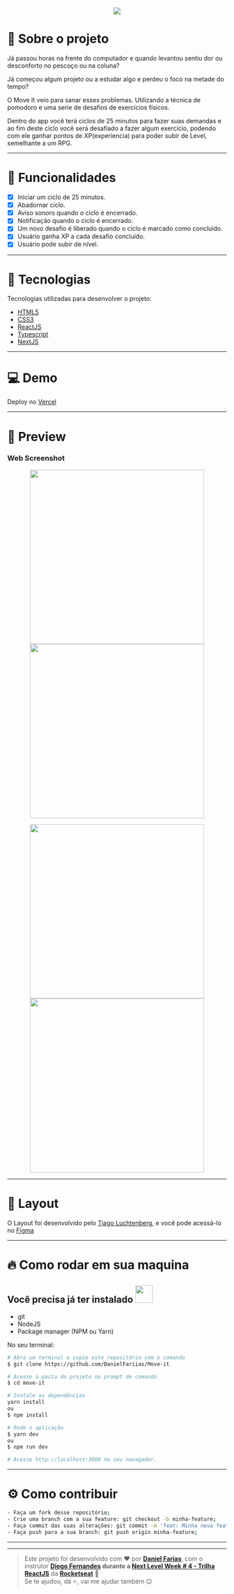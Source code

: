 <h1 align="center"><img src="https://user-images.githubusercontent.com/60162736/108780878-d022c700-7547-11eb-9288-63242915c9ad.png"></h1>

# :book: Sobre o projeto 
Já passou horas na frente do computador e quando levantou sentiu dor ou desconforto no pescoço ou na coluna?

Já começou algum projeto ou a estudar algo e perdeu o foco na metade do tempo?

O Move It veio para sanar esses problemas. Utilizando a técnica de pomodoro e uma serie de desafios de exercícios físicos.

Dentro do app você terá ciclos de 25 minutos para fazer suas demandas e ao fim deste ciclo você será desafiado a fazer algum exercício, podendo com ele ganhar pontos de XP(experiencia) para poder subir de Level, semelhante a um RPG.

---

# :pencil: Funcionalidades
- [x] Iniciar um ciclo de 25 minutos.
- [x] Abadornar ciclo.
- [x] Aviso sonoro quando o ciclo é encerrado.
- [x] Notificação quando o ciclo é encerrado.
- [x] Um novo desafio é liberado quando o ciclo é marcado como concluído.
- [x] Usuário ganha XP a cada desafio concluído.
- [x] Usuário pode subir de nível.

---

# :rocket: Tecnologias
Tecnologias utilizadas para desenvolver o projeto:

- [HTML5](https://developer.mozilla.org/pt-BR/docs/Web/Guide/HTML/HTML5)
- [CSS3](https://developer.mozilla.org/en-US/docs/Learn/CSS)
- [ReactJS](https://pt-br.reactjs.org)
- [Typescript](https://www.typescriptlang.org/)
- [NextJS](https://nextjs.org)

---

# :computer: Demo
Deploy no [Vercel](https://moveit-1c5fe8yoq-danielfariias.vercel.app/)

---

# :eyes: Preview
### Web Screenshot
<div>
   <p align="center">
      <img src="https://user-images.githubusercontent.com/60162736/108933223-89a59900-7629-11eb-93fa-70d4e5aa5627.png" width="400px" > 
      <img src="https://user-images.githubusercontent.com/60162736/108933226-8a3e2f80-7629-11eb-9f62-02b756c0ac17.png" width="400px" >
   </p>
   <p align="center">
      <img src="https://user-images.githubusercontent.com/60162736/108933227-8ad6c600-7629-11eb-8345-cf0c203aee46.png" width="400px" >
      <img src="https://user-images.githubusercontent.com/60162736/108933228-8ad6c600-7629-11eb-8a19-f81d764eb008.png" width="400px" > 
   </p>   
</div>

---

# :art: Layout
O Layout foi desenvolvido pelo [Tiago Luchtenberg](https://www.instagram.com/tiagoluchtenberg/), e você pode acessá-lo no [Figma](https://www.figma.com/file/ge20pu3ofMOKoliUyKx1Nl/Move.it-1.0/duplicate)

---

# :fire: Como rodar em sua maquina
## Você precisa já ter instalado <img src="https://4.bp.blogspot.com/-7eg7Qz3UeWM/UTioF3nxNGI/AAAAAAAAPZk/7H509R6acZU/s1600/gif+aviso.gif" width="40px">
- git
- NodeJS
- Package manager (NPM ou Yarn)

No seu terminal:
```bash
# Abra um terminal e copie este repositório com o comando
$ git clone https://github.com/DanielFariias/Move-it

# Acesse a pasta do projeto no prompt de comando 
$ cd move-it

# Instale as dependências
yarn install
ou
$ npm install

# Rode o aplicação
$ yarn dev
ou
$ npm run dev

# Acesse http://localhost:3000 no seu navagador.
```

---

# :gear: Como contribuir
```bash
- Faça um fork desse repositório;
- Crie uma branch com a sua feature: git checkout -b minha-feature;
- Faça commit das suas alterações: git commit -m 'feat: Minha nova feature';
- Faça push para a sua branch: git push origin minha-feature;
```
---

---

> Este projeto foi desenvolvido com ❤️ por **[Daniel Farias](https://github.com/DanielFariias)**, com o instrutor **[Diego Fernandes](https://www.linkedin.com/in/diego-schell-fernandes/) **durante a** [Next Level Week # 4 - Trilha ReactJS](https://nextlevelweek.com/)** da **[Rocketseat](https://rocketseat.com.br)** 💜 <br> 
>Se te ajudou, dá ⭐, vai me ajudar também 😉

